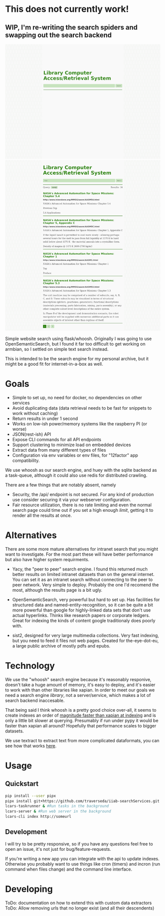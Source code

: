 # This does not currently work!
## WIP, I'm re-writing the search spiders and swapping out the search backend

![Home page](home.png)
![Results page](results.png)

Simple website search using flask/whoosh. Originally I was going to use
OpenSemanticSearch, but I found it far too difficult to get working on armbian,
so I settled on simple text search instead.

This is intended to be the search engine for my personal archive, but it might
be a good fit for internet-in-a-box as well.

# Goals

 * Simple to set up, no need for docker, no dependencies on other services
 * Avoid duplicating data (data retrieval needs to be fast for snippets to work
     without caching)
 * Return results in under 1 second
 * Works on low-ish power/memory systems like the raspberry PI (or worse)
 * JSON(rest-ish) API
 * Expose CLI commands for all API endpoints
 * Support clustering to minimize load on embedded devices
 * Extract data from many different types of files
 * Configuration via env variables or env files, for "12factor" app
     compatibility.

We use whoosh as our search engine, and huey with the sqlite backend as a
task-queue, although it could also use redis for distributed crawling.

There are a few things that are notably absent, namely

 * Security, the /api/ endpoint is not secured. For any kind of production use
     consider securing it via your webserver configuration.
 * Fair resource utilization, there is no rate limiting and even the normal
     search page could time out if you set a high enough *limit*, getting it to
     render all the results at once.

# Alternatives

There are some more mature alternatives for intranet search that you might want
to investigate. For the most part these will have better performance but also
have higher system requirments.

 * Yacy, the "peer to peer" search engine. I found this returned much better
     results on limited intranet datasets than on the general internet. You can
     set it as an intranet search without connecting to the peer to peer
     network. Very simple to deploy. Probably the one I'd recomend the most,
     although the results page is a bit ugly.

 * OpenSemanticSearch, very powerful but hard to set up. Has facilities for
     structured data and named-entity-recognition, so it can be quite a bit more
     powerful than google for highly-linked data sets that don't use actual
     hyperlinks. Thinks like research papers or corporate ledgers. Great for
     indexing the kinds of content google traditionaly does poorly with.

 * sist2, designed for very large multimedia collections. Very fast indexing,
     but you need to feed it files not web pages. Created for the-eye-dot-eu, a
     large public archive of mostly pdfs and epubs.

# Technology

We use the "whoosh" search engine because it's reasonably responive, doesn't
take a huge amount of memory, it's easy to deploy, and it's easier to work with
than other libraries like xapian. In order to meet our goals we need a search
engine *library*, not a server/service, which makes a lot of search backend
inaccesable.

That being said I think whoosh is a pretty good choice over-all, it seems to
create indexes an order of [magnitude faster than xapian at
indexing](https://stackoverflow.com/a/30452913) and is only a little bit slower
at querying. Presumably if run under pypy it would be faster than xapian all
around? Hopefully that performance scales to bigger datasets.

We use textract to extract text from more complicated dataformats, you can
see how that works
[here](https://textract.readthedocs.io/en/stable/#currently-supporting).

# Usage

## Quickstart

```bash
pip install --user pipx
pipx install git+https://github.com/traverseda/iiab-searchServices.git
lcars-taskrunner & #Run tasks in the background
lcars-server & #Run web server in the background
lcars-cli index http://someurl
```

## Development

I will try to be pretty responsive, so if you have any questions feel free to
open an issue, it's not just for bug/feature-requests.

If you're writing a new app you can integrate with the api to update indexes.
Otherwise you probably want to use things like cron (timers) and incron (run
command when files change) and the command line interface.

# Developing

ToDo: documentation on how to extend this with custom data extractors
ToDo: Allow removing urls that no longer exist (and all their descendents)
